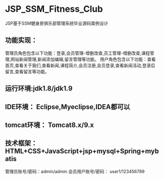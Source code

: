 # JSP_SSM_Fitness_Club
JSP基于SSM健身房俱乐部管理系统毕业源码案例设计

## 功能实现：
  管理员角色包含以下功能：登录,会员管理-增删改查,员工管理-增删改查,课程管理,网站新闻管理,新闻添加编辑,留言管理等功能。
  用户角色包含以下功能：查看首页,查看关于我们,查看新闻,课程简介,会员注册,会员登录,查看新闻活动,登录后留言,查看留言等功能。

## 运行环境:jdk1.8/jdk1.9
## IDE环境： Eclipse,Myeclipse,IDEA都可以
## tomcat环境： Tomcat8.x/9.x
## 技术框架：HTML+CSS+JavaScript+jsp+mysql+Spring+mybatis

管理员账号/密码：admin/admin
会员用户账号/密码： user1/123456789
